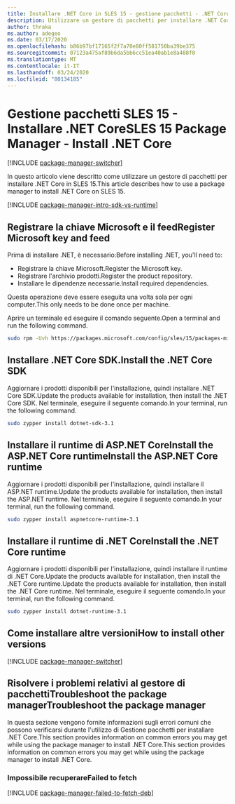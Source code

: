 ```yaml
---
title: Installare .NET Core in SLES 15 - gestione pacchetti - .NET CoreInstall .NET Core on SLES 15 - package manager - .NET Core
description: Utilizzare un gestore di pacchetti per installare .NET Core SDK e runtime in SLES 15.
author: thraka
ms.author: adegeo
ms.date: 03/17/2020
ms.openlocfilehash: b86b97bf17165f2f7a70e80ff581750ba39be375
ms.sourcegitcommit: 07123a475af89b6da5bb6cc51ea40ab1e8a488f0
ms.translationtype: MT
ms.contentlocale: it-IT
ms.lasthandoff: 03/24/2020
ms.locfileid: "80134185"
---
```

# <a name="sles-15-package-manager---install-net-core"></a><span data-ttu-id="d7204-103">Gestione pacchetti SLES 15 - Installare .NET Core</span><span class="sxs-lookup"><span data-stu-id="d7204-103">SLES 15 Package Manager - Install .NET Core</span></span>

[!INCLUDE [package-manager-switcher](./includes/package-manager-switcher.md)]

<span data-ttu-id="d7204-104">In questo articolo viene descritto come utilizzare un gestore di pacchetti per installare .NET Core in SLES 15.</span><span class="sxs-lookup"><span data-stu-id="d7204-104">This article describes how to use a package manager to install .NET Core on SLES 15.</span></span>

[!INCLUDE [package-manager-intro-sdk-vs-runtime](includes/package-manager-intro-sdk-vs-runtime.md)]

## <a name="register-microsoft-key-and-feed"></a><span data-ttu-id="d7204-105">Registrare la chiave Microsoft e il feed</span><span class="sxs-lookup"><span data-stu-id="d7204-105">Register Microsoft key and feed</span></span>

<span data-ttu-id="d7204-106">Prima di installare .NET, è necessario:</span><span class="sxs-lookup"><span data-stu-id="d7204-106">Before installing .NET, you'll need to:</span></span>

- <span data-ttu-id="d7204-107">Registrare la chiave Microsoft.</span><span class="sxs-lookup"><span data-stu-id="d7204-107">Register the Microsoft key.</span></span>
- <span data-ttu-id="d7204-108">Registrare l'archivio prodotti.</span><span class="sxs-lookup"><span data-stu-id="d7204-108">Register the product repository.</span></span>
- <span data-ttu-id="d7204-109">Installare le dipendenze necessarie.</span><span class="sxs-lookup"><span data-stu-id="d7204-109">Install required dependencies.</span></span>

<span data-ttu-id="d7204-110">Questa operazione deve essere eseguita una volta sola per ogni computer.</span><span class="sxs-lookup"><span data-stu-id="d7204-110">This only needs to be done once per machine.</span></span>

<span data-ttu-id="d7204-111">Aprire un terminale ed eseguire il comando seguente.</span><span class="sxs-lookup"><span data-stu-id="d7204-111">Open a terminal and run the following command.</span></span>

```bash
sudo rpm -Uvh https://packages.microsoft.com/config/sles/15/packages-microsoft-prod.rpm
```

## <a name="install-the-net-core-sdk"></a><span data-ttu-id="d7204-112">Installare .NET Core SDK.</span><span class="sxs-lookup"><span data-stu-id="d7204-112">Install the .NET Core SDK</span></span>

<span data-ttu-id="d7204-113">Aggiornare i prodotti disponibili per l'installazione, quindi installare .NET Core SDK.</span><span class="sxs-lookup"><span data-stu-id="d7204-113">Update the products available for installation, then install the .NET Core SDK.</span></span> <span data-ttu-id="d7204-114">Nel terminale, eseguire il seguente comando.</span><span class="sxs-lookup"><span data-stu-id="d7204-114">In your terminal, run the following command.</span></span>

```bash
sudo zypper install dotnet-sdk-3.1
```

## <a name="install-the-aspnet-core-runtime"></a><span data-ttu-id="d7204-115">Installare il runtime di ASP.NET CoreInstall the ASP.NET Core runtime</span><span class="sxs-lookup"><span data-stu-id="d7204-115">Install the ASP.NET Core runtime</span></span>

<span data-ttu-id="d7204-116">Aggiornare i prodotti disponibili per l'installazione, quindi installare il ASP.NET runtime.</span><span class="sxs-lookup"><span data-stu-id="d7204-116">Update the products available for installation, then install the ASP.NET runtime.</span></span> <span data-ttu-id="d7204-117">Nel terminale, eseguire il seguente comando.</span><span class="sxs-lookup"><span data-stu-id="d7204-117">In your terminal, run the following command.</span></span>

```bash
sudo zypper install aspnetcore-runtime-3.1
```

## <a name="install-the-net-core-runtime"></a><span data-ttu-id="d7204-118">Installare il runtime di .NET Core</span><span class="sxs-lookup"><span data-stu-id="d7204-118">Install the .NET Core runtime</span></span>

<span data-ttu-id="d7204-119">Aggiornare i prodotti disponibili per l'installazione, quindi installare il runtime di .NET Core.Update the products available for installation, then install the .NET Core runtime.</span><span class="sxs-lookup"><span data-stu-id="d7204-119">Update the products available for installation, then install the .NET Core runtime.</span></span> <span data-ttu-id="d7204-120">Nel terminale, eseguire il seguente comando.</span><span class="sxs-lookup"><span data-stu-id="d7204-120">In your terminal, run the following command.</span></span>

```bash
sudo zypper install dotnet-runtime-3.1
```

## <a name="how-to-install-other-versions"></a><span data-ttu-id="d7204-121">Come installare altre versioni</span><span class="sxs-lookup"><span data-stu-id="d7204-121">How to install other versions</span></span>

[!INCLUDE [package-manager-switcher](./includes/package-manager-heading-hack-pkgname.md)]

## <a name="troubleshoot-the-package-manager"></a><span data-ttu-id="d7204-122">Risolvere i problemi relativi al gestore di pacchettiTroubleshoot the package manager</span><span class="sxs-lookup"><span data-stu-id="d7204-122">Troubleshoot the package manager</span></span>

<span data-ttu-id="d7204-123">In questa sezione vengono fornite informazioni sugli errori comuni che possono verificarsi durante l'utilizzo di Gestione pacchetti per installare .NET Core.This section provides information on common errors you may get while using the package manager to install .NET Core.</span><span class="sxs-lookup"><span data-stu-id="d7204-123">This section provides information on common errors you may get while using the package manager to install .NET Core.</span></span>

### <a name="failed-to-fetch"></a><span data-ttu-id="d7204-124">Impossibile recuperare</span><span class="sxs-lookup"><span data-stu-id="d7204-124">Failed to fetch</span></span>

[!INCLUDE [package-manager-failed-to-fetch-deb](includes/package-manager-failed-to-fetch-rpm.md)]
